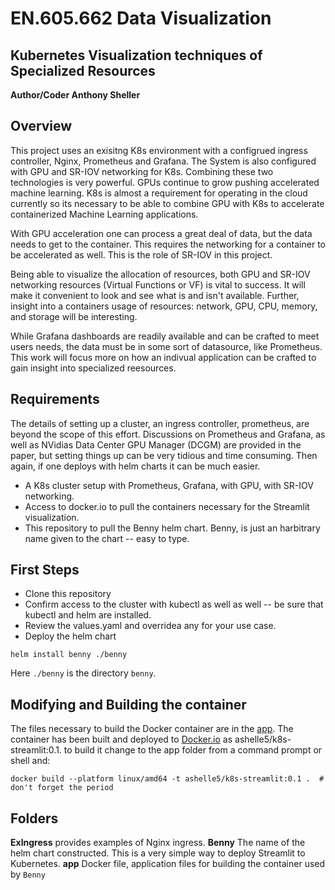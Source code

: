 # EN.605.662 Data Visualization
## Kubernetes Visualization techniques of Specialized Resources

**Author/Coder Anthony Sheller**

## Overview

This project uses an exisitng K8s environment with a configrued ingress controller, Nginx, Prometheus and Grafana.  The System is also configured with GPU and SR-IOV networking for K8s. Combining these two technologies is very powerful.  GPUs continue to grow pushing accelerated machine learning. K8s is almost a requirement for operating in the cloud currently so its necessary to be able to combine GPU with K8s to accelerate containerized Machine Learning applications. 

With GPU acceleration one can process a great deal of data, but the data needs to get to the container.  This requires the networking for a container to be accelerated as well.  This is the role of SR-IOV in this project.  

Being able to visualize the allocation of resources, both GPU and SR-IOV networking resources (Virtual Functions or VF) is vital to success. It will make it convenient to look and see what is and isn't available.  Further, insight into a containers usage of resources: network, GPU, CPU, memory, and storage will be interesting.

While Grafana dashboards are readily available and can be crafted to meet users needs, the data must be in some sort of datasource, like Prometheus. This work will focus more on how an indivual application can be crafted to gain insight into specialized reesources. 

## Requirements
The details of setting up a cluster, an ingress controller, prometheus, are beyond the scope of this effort. Discussions on Prometheus and Grafana, as well as NVidias Data Center GPU Manager (DCGM) are provided in the paper, but setting things up can be very tidious and time consuming. Then again, if one deploys with helm charts it can be much easier.  
- A K8s cluster setup with Prometheus, Grafana, with GPU, with SR-IOV networking.
- Access to docker.io to pull the containers necessary for the Streamlit visualization. 
- This repository to pull the Benny helm chart.  Benny, is just an harbitrary name given to the chart -- easy to type.

## First Steps
- Clone this repository
- Confirm access to the cluster with kubectl as well as well -- be sure that kubectl and helm are installed.
- Review the values.yaml and overridea any for your use case.
- Deploy the helm chart
```
helm install benny ./benny
```
Here `./benny` is the directory `benny`.

## Modifying and Building the container
The files necessary to build the Docker container are in the [app](./app). The container has been built and deployed to [Docker.io](https://www.docker.com/) as ashelle5/k8s-streamlit:0.1.  to build it change to the app folder from a command prompt or shell and:
 ```
 docker build --platform linux/amd64 -t ashelle5/k8s-streamlit:0.1 .  # don't forget the period
 ```

## Folders
**ExIngress** provides examples of Nginx ingress.
**Benny** The name of the helm chart constructed. This is a very simple way to deploy Streamlit to Kubernetes.
**app** Docker file, application files for building the container used by `Benny`

